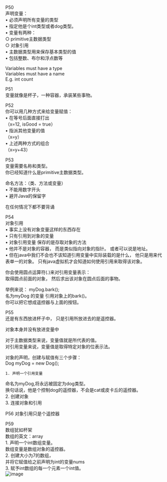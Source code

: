 P50  
声明变量：  
	• 必须声明所有变量的类型  
	• 指定他是个int类型或者dog类型。  
	• 变量有两种：  
		○ primitive主数据类型  
		○ 对象引用  
	• 主数据类型用来保存基本类型的值   
	• 包括整数、布尔和浮点数等   
	   
	   
Variables must have a type   
Variables must have a name   
E.g. int count    
   
   
P51   
变量就像是杯子，一种容器，承装某些事物。   
   


P52   
你可以用几种方式来给变量赋值：   
	• 在等号后面直接打出   
	（x=12, isGood = true）   
	• 指派其他变量的值   
	（x=y）   
	• 上述两种方式的组合   
	（x=y+43）   
	   
	   
P53  
变量需要名称和类型。  
你已经知道什么是primitive主数据类型。  
  
  
命名方法：（类、方法或变量）  
	• 不能用数字开头  
	• 避开Java的保留字  
  
  
在任何情况下都不要背诵  

P54  
对象引用  
	• 事实上没有对象变量这样的东西存在  
	• 只有引用到对象的变量  
	• 对象引用变量 保存的是存取对象的方法  
	• 他并不是对象的容器，  而是类似指向对象的指针。  或者可以说是地址。    
	• 但在java中我们不会也不该知道引用变量中实际装载的是什么，  他只是用来代表单一的对象。  只有java虚拟机才会知道如何使用引用来取得该对象。  

你会使用圆点运算符(.)来对引用变量表示：  
取得圆点前面的对象，  然后求出该对象在圆点后面的事物。  

举例来说： myDog.bark();  
名为myDog 的变量 引用对象上的bark()。  
你可以把它想成遥控器与上面的按钮。  
  
  
P55  
还是有东西放进杯子中，  只是引用所放进去的是遥控器。  

对象本身并没有放进变量中  

对于主数据类型来说，变量值就是所代表的值。  
对引用变量来说，变量值是取得特定对象的位表示法。  

对象的声明，创建与赋值有三个步骤：  
Dog myDog = new Dog();  

	1. 声明一个引用变量  
命名为myDog,将永远被固定为dog类型。  
换句话说，他是个控制dog的遥控器，不会是cat或皮卡丘的遥控器。  
	2. 创建对象  
	3. 连接对象和引用  


P56
对象引用只是个遥控器  

P59  
数组犹如杯架  
数组的英文：array  
	1. 声明一个int数组变量。  
	数组变量是数组对象的遥控器。  
	2. 创建大小为7的数组，  
	并将它赋值给之前声明为int的变量nums  
	3.  赋予int数组的每一个元素一个int值。  
![image](https://user-images.githubusercontent.com/88927644/145128785-ea2509a7-537e-443d-b9ee-5ac15c0901d4.png)
